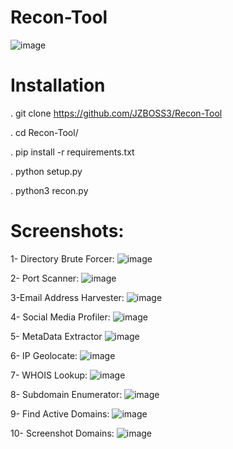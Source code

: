 # Recon-Tool
![image](https://github.com/JZBOSS3/Recon-Tool/assets/66354470/436d4359-6401-4650-a88b-4e34c1d052fc)


# Installation

. git clone https://github.com/JZBOSS3/Recon-Tool

. cd Recon-Tool/

. pip install -r requirements.txt

. python setup.py

. python3 recon.py

# Screenshots:
1- Directory Brute Forcer:
![image](https://github.com/JZBOSS3/Recon-Tool/assets/66354470/951ea594-07d9-447d-9a50-77d2231ae48c)

2- Port Scanner:
![image](https://github.com/JZBOSS3/Recon-Tool/assets/66354470/8586384b-613a-4afb-8702-1b92daf595dc)

3-Email Address Harvester:
![image](https://github.com/JZBOSS3/Recon-Tool/assets/66354470/47966498-cdcd-4291-8113-978ea0a889e9)

4- Social Media Profiler:
![image](https://github.com/JZBOSS3/Recon-Tool/assets/66354470/3ca24b12-1d17-4181-b3ab-f4186db44ae6)

5- MetaData Extractor
![image](https://github.com/JZBOSS3/Recon-Tool/assets/66354470/84af5b50-a3f7-4fe1-b942-17a488e3e42d)

6- IP Geolocate:
![image](https://github.com/JZBOSS3/Recon-Tool/assets/66354470/6c74eaad-3fc8-411b-9d60-1beb4e3cde18)

7- WHOIS Lookup:
![image](https://github.com/JZBOSS3/Recon-Tool/assets/66354470/9cd62db8-c26c-4e99-982d-0cd0bc260eb7)

8- Subdomain Enumerator:
![image](https://github.com/JZBOSS3/Recon-Tool/assets/66354470/122d807a-95b9-4568-b69b-8ad09d37edc5)

9- Find Active Domains:
![image](https://github.com/JZBOSS3/Recon-Tool/assets/66354470/c51bec1a-4f50-45ba-bc15-fb1958fd6dfa)

10- Screenshot Domains:
![image](https://github.com/user-attachments/assets/61c7999b-fcf3-49aa-8be7-5bbb4d577307)
